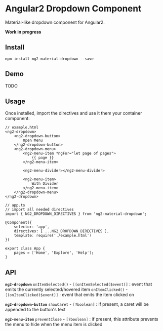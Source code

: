 # Angular2 Dropdown Component

Material-like dropdown component for Angular2.

**Work in progress**

## Install

    npm install ng2-material-dropdown --save

## Demo
TODO

## Usage

Once installed, import the directives and use it them your container component:

    // example.html
    <ng2-dropdown>
        <ng2-dropdown-button>
            Open Menu
        </ng2-dropdown-button>
        <ng2-dropdown-menu>
            <ng2-menu-item *ngFor="let page of pages">
                {{ page }}
            </ng2-menu-item>
            
            <ng2-menu-divider></ng2-menu-divider>
            
            <ng2-menu-item>
                With Divider
            </ng2-menu-item>
        </ng2-dropdown-menu>
    </ng2-dropdown>
    
    // app.ts
    // import all needed directives
    import { NG2_DROPDOWN_DIRECTIVES } from 'ng2-material-dropdown';
    
    @Component({
        selector: 'app',
        directives: [ ...NG2_DROPDOWN_DIRECTIVES ],
        template: require('./example.html')
    })
    
    export class App {
        pages = ['Home', 'Explore', 'Help'];
    }
    
 
## API

**`ng2-dropdown`**
`onItemSelected()` - `[(onItemSelected($event)]` : event that emits the currently selected/hovered item
`onItemClicked()` - `[(onItemClicked($event)]` : event that emits the item clicked on


**`ng2-dropdown-button`**
`showCaret` - `[?boolean]` : if present, a caret will be appended to the button's text


**`ng2-menu-item`**
`preventClose` - `[?boolean]` : if present, this attribute prevents the menu to hide when the menu item is clicked
